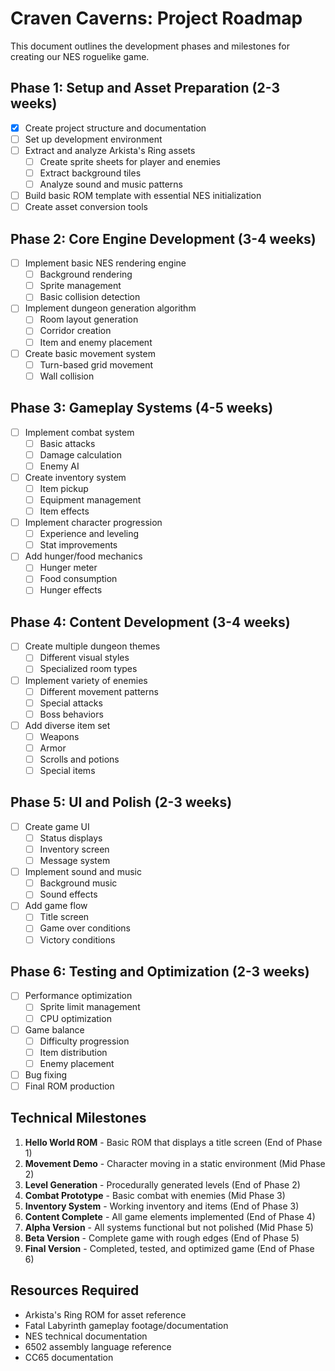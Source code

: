 # Craven Caverns: Project Roadmap

This document outlines the development phases and milestones for creating our NES roguelike game.

## Phase 1: Setup and Asset Preparation (2-3 weeks)

- [x] Create project structure and documentation
- [ ] Set up development environment
- [ ] Extract and analyze Arkista's Ring assets
  - [ ] Create sprite sheets for player and enemies
  - [ ] Extract background tiles
  - [ ] Analyze sound and music patterns
- [ ] Build basic ROM template with essential NES initialization
- [ ] Create asset conversion tools

## Phase 2: Core Engine Development (3-4 weeks)

- [ ] Implement basic NES rendering engine
  - [ ] Background rendering
  - [ ] Sprite management
  - [ ] Basic collision detection
- [ ] Implement dungeon generation algorithm
  - [ ] Room layout generation
  - [ ] Corridor creation
  - [ ] Item and enemy placement
- [ ] Create basic movement system
  - [ ] Turn-based grid movement
  - [ ] Wall collision

## Phase 3: Gameplay Systems (4-5 weeks)

- [ ] Implement combat system
  - [ ] Basic attacks
  - [ ] Damage calculation
  - [ ] Enemy AI
- [ ] Create inventory system
  - [ ] Item pickup
  - [ ] Equipment management
  - [ ] Item effects
- [ ] Implement character progression
  - [ ] Experience and leveling
  - [ ] Stat improvements
- [ ] Add hunger/food mechanics
  - [ ] Hunger meter
  - [ ] Food consumption
  - [ ] Hunger effects

## Phase 4: Content Development (3-4 weeks)

- [ ] Create multiple dungeon themes
  - [ ] Different visual styles
  - [ ] Specialized room types
- [ ] Implement variety of enemies
  - [ ] Different movement patterns
  - [ ] Special attacks
  - [ ] Boss behaviors
- [ ] Add diverse item set
  - [ ] Weapons
  - [ ] Armor
  - [ ] Scrolls and potions
  - [ ] Special items

## Phase 5: UI and Polish (2-3 weeks)

- [ ] Create game UI
  - [ ] Status displays
  - [ ] Inventory screen
  - [ ] Message system
- [ ] Implement sound and music
  - [ ] Background music
  - [ ] Sound effects
- [ ] Add game flow
  - [ ] Title screen
  - [ ] Game over conditions
  - [ ] Victory conditions

## Phase 6: Testing and Optimization (2-3 weeks)

- [ ] Performance optimization
  - [ ] Sprite limit management
  - [ ] CPU optimization
- [ ] Game balance
  - [ ] Difficulty progression
  - [ ] Item distribution
  - [ ] Enemy placement
- [ ] Bug fixing
- [ ] Final ROM production

## Technical Milestones

1. **Hello World ROM** - Basic ROM that displays a title screen (End of Phase 1)
2. **Movement Demo** - Character moving in a static environment (Mid Phase 2)
3. **Level Generation** - Procedurally generated levels (End of Phase 2)
4. **Combat Prototype** - Basic combat with enemies (Mid Phase 3)
5. **Inventory System** - Working inventory and items (End of Phase 3)
6. **Content Complete** - All game elements implemented (End of Phase 4)
7. **Alpha Version** - All systems functional but not polished (Mid Phase 5)
8. **Beta Version** - Complete game with rough edges (End of Phase 5)
9. **Final Version** - Completed, tested, and optimized game (End of Phase 6)

## Resources Required

- Arkista's Ring ROM for asset reference
- Fatal Labyrinth gameplay footage/documentation
- NES technical documentation
- 6502 assembly language reference
- CC65 documentation
